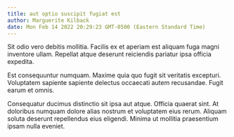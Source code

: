 ```yaml
---
title: aut optio suscipit fugiat est
author: Marguerite Kilback
date: Mon Feb 14 2022 20:29:23 GMT-0500 (Eastern Standard Time)
---
```

Sit odio vero debitis mollitia. Facilis ex et aperiam est aliquam fuga magni inventore ullam. Repellat atque deserunt reiciendis pariatur ipsa officia expedita.

 Est consequuntur numquam. Maxime quia quo fugit sit veritatis excepturi. Voluptatem sapiente sapiente delectus occaecati autem recusandae. Fugit earum et omnis.

 Consequatur ducimus distinctio sit ipsa aut atque. Officia quaerat sint. At doloribus numquam dolore alias nostrum et voluptatem eius rerum. Aliquam soluta deserunt repellendus eius eligendi. Minima ut mollitia praesentium ipsam nulla eveniet.